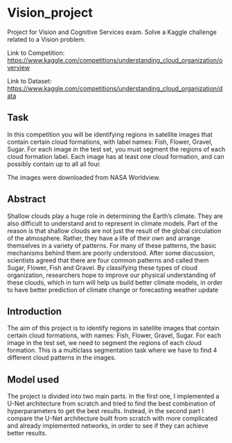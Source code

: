 # Vision_project
Project for Vision and Cognitive Services exam.
Solve a Kaggle challenge related to a Vision problem.

Link to Competition: https://www.kaggle.com/competitions/understanding_cloud_organization/overview

Link to Dataset:     https://www.kaggle.com/competitions/understanding_cloud_organization/data

## Task 

In this competition you will be identifying regions in satellite images that contain certain cloud formations, with label names: Fish, Flower, Gravel, Sugar. For each image in the test set, you must segment the regions of each cloud formation label. Each image has at least one cloud formation, and can possibly contain up to all all four.

The images were downloaded from NASA Worldview.

## Abstract

Shallow clouds play a huge role in determining the
Earth’s climate. They are also difficult to understand and
to represent in climate models. Part of the reason is that
shallow clouds are not just the result of the global circulation
of the atmosphere. Rather, they have a life of their own
and arrange themselves in a variety of patterns. For many
of these patterns, the basic mechanisms behind them are
poorly understood. After some discussion, scientists agreed
that there are four common patterns and called them Sugar,
Flower, Fish and Gravel. By classifying these types of cloud
organization, researchers hope to improve our physical understanding
of these clouds, which in turn will help us build
better climate models, in order to have better prediction of
climate change or forecasting weather update

## Introduction 
The aim of this project is to identify regions in satellite
images that contain certain cloud formations, with names:
Fish, Flower, Gravel, Sugar. For each image in the test set,
we need to segment the regions of each cloud formation.
This is a multiclass segmentation task where we have to
find 4 different cloud patterns in the images.

## Model used

The project is divided into two
main parts. In the first one, I implemented a U-Net architecture
from scratch and tried to find the best combination of
hyperparameters to get the best results. Instead, in the second
part I compare the U-Net architecture built from scratch
with more complicated and already implemented networks,
in order to see if they can achieve better results.
